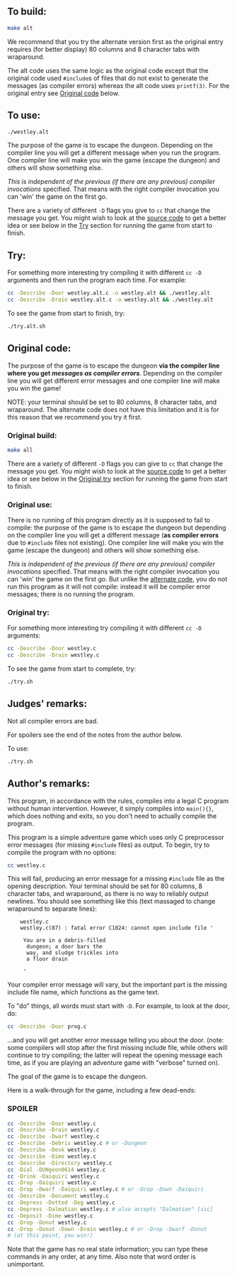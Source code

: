 ## To build:

```sh
make alt
```

We recommend that you try the alternate version first as the original entry
requires (for better display) 80 columns and 8 character tabs with wraparound.

The alt code uses the same logic as the original code except that the original
code used `#include`s of files that do not exist to generate the messages (as
compiler errors) whereas the alt code uses `printf(3)`. For the original entry
see [Original code](#original-code) below.


## To use:

```sh
./westley.alt
```

The purpose of the game is to escape the dungeon. Depending on the compiler line
you will get a different message when you run the program. One compiler line
will make you win the game (escape the dungeon) and others will show something
else.

_This is independent of the previous (if there are any previous) compiler
invocations_ specified. That means with the right compiler invocation you can
'win' the game on the first go.

There are a variety of different `-D` flags you give to `cc` that change the
message you get. You might wish to look at the [source code](westley.alt.c) to
get a better idea or see below in the [Try](#try) section for running the game
from start to finish.


## Try:

For something more interesting try compiling it with different `cc -D` arguments
and then run the program each time.  For example:

```sh
cc -Describe -Door westley.alt.c -o westley.alt && ./westley.alt
cc -Describe -Drain westley.alt.c -o westley.alt && ./westley.alt
```

To see the game from start to finish, try:

```sh
./try.alt.sh
```


## Original code:

The purpose of the game is to escape the dungeon **via the compiler line
where you get _messages as compiler errors_**. Depending on the compiler line you
will get different error messages and one compiler line will make you win the
game!

NOTE: your terminal should be set to 80 columns, 8 character tabs, and
wraparound. The alternate code does not have this limitation and it is for this
reason that we recommend you try it first.


### Original build:

```sh
make all
```

There are a variety of different `-D` flags you can give to `cc` that change the
message you get. You might wish to look at the [source code](westley.c) to get a
better idea or see below in the [Original try](#original-try) section for
running the game from start to finish.


### Original use:

There is no running of this program directly as it is supposed to fail to
compile: the purpose of the game is to escape the dungeon but depending on the
compiler line you will get a different message (**as compiler errors** due to
`#include` files not existing). One compiler line will make you win the game
(escape the dungeon) and others will show something else.

_This is independent of the previous (if there are any previous) compiler
invocations_ specified. That means with the right compiler invocation you can
'win' the game on the first go. But unlike the [alternate code](westley.alt.c),
you do not run this program as it will not compile: instead it will be compiler
error messages; there is no running the program.


### Original try:

For something more interesting try compiling it with different `cc -D`
arguments:

```sh
cc -Describe -Door westley.c
cc -Describe -Drain westley.c
```

To see the game from start to complete, try:

```sh
./try.sh
```


## Judges' remarks:

Not all compiler errors are bad.

For spoilers see the end of the notes from the author below.

To use:

```sh
./try.sh
```


## Author's remarks:

This program, in accordance with the rules, compiles into a legal
C program without human intervention.  However, it simply compiles
into `main(){}`, which does nothing and exits, so you don't need
to actually compile the program.

This program is a simple adventure game which uses only C preprocessor
error messages (for missing `#include` files) as output.  To begin,
try to compile the program with no options:

```sh
cc westley.c
```

This will fail, producing an error message for a missing `#include`
file as the opening description.  Your terminal should be set for
80 columns, 8 character tabs, and wraparound, as there is no way
to reliably output newlines.  You should see something like this
(text massaged to change wraparound to separate lines):

```
    westley.c
    westley.c(87) : fatal error C1024: cannot open include file '

     You are in a debris-filled
      dungeon; a door bars the
      way, and sludge trickles into
      a floor drain

     '
```

Your compiler error message will vary, but the important part is the
missing include file name, which functions as the game text.

To "do" things, all words must start with `-D`.  For example, to
look at the door, do:

```sh
cc -Describe -Door prog.c
```

...and you will get another error message telling you about the door.
(note: some compilers will stop after the first missing include file,
while others will continue to try compiling; the latter will repeat
the opening message each time, as if you are playing an adventure game
with "verbose" turned on).

The goal of the game is to escape the dungeon.

Here is a walk-through for the game, including a few dead-ends:


### SPOILER

```sh
cc -Describe -Door westley.c
cc -Describe -Drain westley.c
cc -Describe -Dwarf westley.c
cc -Describe -Debris westley.c # or -Dungeon
cc -Describe -Desk westley.c
cc -Describe -Dime westley.c
cc -Describe -Directory westley.c
cc -Dial -DUNgeon0614 westley.c
cc -Drink -Daiquiri westley.c
cc -Drop -Daiquiri westley.c
cc -Drop -Dwarf -Daiquiri westley.c # or -Drop -Down -Daiquiri
cc -Describe -Document westley.c
cc -Depress -Dotted -Dog westley.c
cc -Depress -Dalmatian westley.c # also accepts "Dalmation" [sic]
cc -Deposit -Dime westley.c
cc -Drop -Donut westley.c
cc -Drop -Donut -Down -Drain westley.c # or -Drop -Dwarf -Donut
# (at this point, you win!)
```

Note that the game has no real state information; you can type these
commands in any order, at any time.  Also note that word order is
unimportant.


<!--

    Copyright © 1984-2024 by Landon Curt Noll. All Rights Reserved.

    You are free to share and adapt this file under the terms of this license:

	Creative Commons Attribution-ShareAlike 4.0 International (CC BY-SA 4.0)

    For more information, see:

	https://creativecommons.org/licenses/by-sa/4.0/

-->
